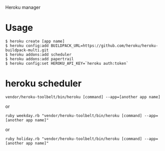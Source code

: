 Heroku manager

# Usage

```
$ heroku create [app name]
$ heroku config:add BUILDPACK_URL=https://github.com/heroku/heroku-buildpack-multi.git
$ heroku addons:add scheduler
$ heroku addons:add papertrail
$ heroku config:set HEROKU_API_KEY=`heroku auth:token`
```

# heroku scheduler

```
vendor/heroku-toolbelt/bin/heroku [command] --app=[another app name]
```

or

```
ruby weekday.rb "vendor/heroku-toolbelt/bin/heroku [command] --app=[another app name]"
```

or

```
ruby holiday.rb "vendor/heroku-toolbelt/bin/heroku [command] --app=[another app name]"
```
